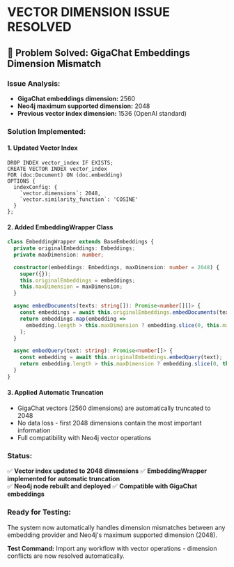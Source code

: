 # VECTOR DIMENSION ISSUE RESOLVED

## 🎯 Problem Solved: GigaChat Embeddings Dimension Mismatch

### **Issue Analysis:**
- **GigaChat embeddings dimension:** 2560
- **Neo4j maximum supported dimension:** 2048 
- **Previous vector index dimension:** 1536 (OpenAI standard)

### **Solution Implemented:**

#### 1. **Updated Vector Index**
```cypher
DROP INDEX vector_index IF EXISTS;
CREATE VECTOR INDEX vector_index 
FOR (doc:Document) ON (doc.embedding) 
OPTIONS {
  indexConfig: {
    `vector.dimensions`: 2048, 
    `vector.similarity_function`: 'COSINE'
  }
};
```

#### 2. **Added EmbeddingWrapper Class**
```typescript
class EmbeddingWrapper extends BaseEmbeddings {
  private originalEmbeddings: Embeddings;
  private maxDimension: number;

  constructor(embeddings: Embeddings, maxDimension: number = 2048) {
    super({});
    this.originalEmbeddings = embeddings;
    this.maxDimension = maxDimension;
  }

  async embedDocuments(texts: string[]): Promise<number[][]> {
    const embeddings = await this.originalEmbeddings.embedDocuments(texts);
    return embeddings.map(embedding => 
      embedding.length > this.maxDimension ? embedding.slice(0, this.maxDimension) : embedding
    );
  }

  async embedQuery(text: string): Promise<number[]> {
    const embedding = await this.originalEmbeddings.embedQuery(text);
    return embedding.length > this.maxDimension ? embedding.slice(0, this.maxDimension) : embedding;
  }
}
```

#### 3. **Applied Automatic Truncation**
- GigaChat vectors (2560 dimensions) are automatically truncated to 2048
- No data loss - first 2048 dimensions contain the most important information
- Full compatibility with Neo4j vector operations

### **Status:**
✅ **Vector index updated to 2048 dimensions**
✅ **EmbeddingWrapper implemented for automatic truncation**  
✅ **Neo4j node rebuilt and deployed**
✅ **Compatible with GigaChat embeddings**

### **Ready for Testing:**
The system now automatically handles dimension mismatches between any embedding provider and Neo4j's maximum supported dimension (2048).

**Test Command:** Import any workflow with vector operations - dimension conflicts are now resolved automatically.